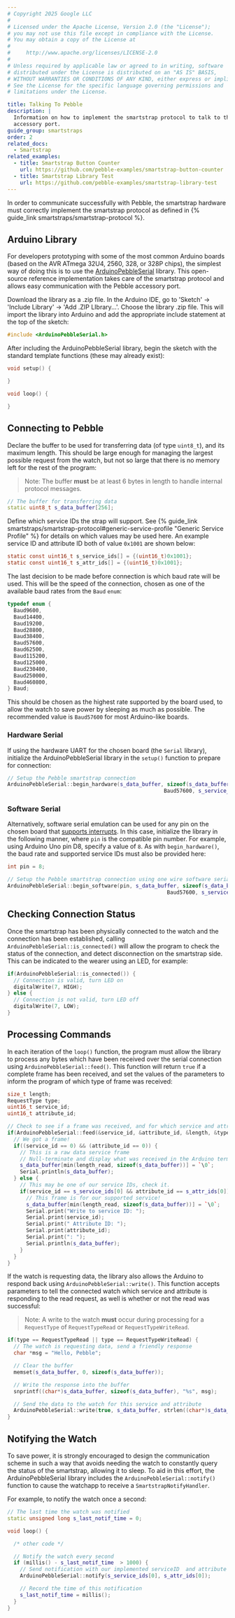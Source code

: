 ```yaml
---
# Copyright 2025 Google LLC
#
# Licensed under the Apache License, Version 2.0 (the "License");
# you may not use this file except in compliance with the License.
# You may obtain a copy of the License at
#
#     http://www.apache.org/licenses/LICENSE-2.0
#
# Unless required by applicable law or agreed to in writing, software
# distributed under the License is distributed on an "AS IS" BASIS,
# WITHOUT WARRANTIES OR CONDITIONS OF ANY KIND, either express or implied.
# See the License for the specific language governing permissions and
# limitations under the License.

title: Talking To Pebble
description: |
  Information on how to implement the smartstrap protocol to talk to the Pebble
  accessory port.
guide_group: smartstraps
order: 2
related_docs:
  - Smartstrap
related_examples:
  - title: Smartstrap Button Counter
    url: https://github.com/pebble-examples/smartstrap-button-counter
  - title: Smartstrap Library Test
    url: https://github.com/pebble-examples/smartstrap-library-test
---
```


In order to communicate successfully with Pebble, the smartstrap hardware must
correctly implement the smartstrap protocol as defined in 
{% guide_link smartstraps/smartstrap-protocol %}.


## Arduino Library

For developers prototyping with some of the most common Arduino boards
(based on the AVR ATmega 32U4, 2560, 328, or 328P chips), the simplest way of
doing this is to use the
[ArduinoPebbleSerial](https://github.com/pebble/arduinopebbleserial) library.
This open-source reference implementation takes care of the smartstrap protocol
and allows easy communication with the Pebble accessory port.

Download the library as a .zip file. In the Arduino IDE, go to 'Sketch' ->
'Include Library' -> 'Add .ZIP LIbrary...'. Choose the library .zip file. This
will import the library into Arduino and add the appropriate include statement
at the top of the sketch:

```c++
#include <ArduinoPebbleSerial.h>
```

After including the ArduinoPebbleSerial library, begin the sketch with the
standard template functions (these may already exist):

```c++
void setup() {

}

void loop() {

}
```


## Connecting to Pebble

Declare the buffer to be used for transferring data (of type `uint8_t`), and its
maximum length. This should be large enough for managing the largest possible
request from the watch, but not so large that there is no memory left for the
rest of the program:

> Note: The buffer **must** be at least 6 bytes in length to handle internal
> protocol messages.

```c++
// The buffer for transferring data
static uint8_t s_data_buffer[256];
```

Define which service IDs the strap will support. See
{% guide_link smartstraps/smartstrap-protocol#generic-service-profile "Generic Service Profile" %}
for details on which values may be used here. An example service ID and
attribute ID both of value `0x1001` are shown below:

```c
static const uint16_t s_service_ids[] = {(uint16_t)0x1001};
static const uint16_t s_attr_ids[] = {(uint16_t)0x1001};
```

The last decision to be made before connection is which baud rate will be used.
This will be the speed of the connection, chosen as one of the available baud
rates from the `Baud` `enum`:

```c
typedef enum {
  Baud9600,
  Baud14400,
  Baud19200,
  Baud28800,
  Baud38400,
  Baud57600,
  Baud62500,
  Baud115200,
  Baud125000,
  Baud230400,
  Baud250000,
  Baud460800,
} Baud;
```

This should be chosen as the highest rate supported by the board used, to allow
the watch to save power by sleeping as much as possible. The recommended value
is `Baud57600` for most Arduino-like boards.


### Hardware Serial

If using the hardware UART for the chosen board (the `Serial` library),
initialize the ArduinoPebbleSerial library in the `setup()` function to prepare
for connection:

```c++
// Setup the Pebble smartstrap connection
ArduinoPebbleSerial::begin_hardware(s_data_buffer, sizeof(s_data_buffer),
                                                  Baud57600, s_service_ids, 1);
```


### Software Serial

Alternatively, software serial emulation can be used for any pin on the chosen
board that 
[supports interrupts](https://www.arduino.cc/en/Reference/AttachInterrupt). In
this case, initialize the library in the following manner, where `pin` is the
compatible pin number. For example, using Arduino Uno pin D8, specify a value of
`8`. As with `begin_hardware()`, the baud rate and supported service IDs must
also be provided here:

```c++
int pin = 8;

// Setup the Pebble smartstrap connection using one wire software serial
ArduinoPebbleSerial::begin_software(pin, s_data_buffer, sizeof(s_data_buffer),
                                                   Baud57600, s_service_ids, 1);
```


## Checking Connection Status

Once the smartstrap has been physically connected to the watch and the
connection has been established, calling `ArduinoPebbleSerial::is_connected()`
will allow the program to check the status of the connection, and detect
disconnection on the smartstrap side. This can be indicated to the wearer using
an LED, for example:

```c++
if(ArduinoPebbleSerial::is_connected()) {
  // Connection is valid, turn LED on
  digitalWrite(7, HIGH);
} else {
  // Connection is not valid, turn LED off
  digitalWrite(7, LOW);
}
```


## Processing Commands

In each iteration of the `loop()` function, the program must allow the library
to process any bytes which have been received over the serial connection using
`ArduinoPebbleSerial::feed()`. This function will return `true` if a complete
frame has been received, and set the values of the parameters to inform the
program of which type of frame was received:

```c++
size_t length;
RequestType type;
uint16_t service_id;
uint16_t attribute_id;

// Check to see if a frame was received, and for which service and attribute
if(ArduinoPebbleSerial::feed(&service_id, &attribute_id, &length, &type)) {
  // We got a frame!
  if((service_id == 0) && (attribute_id == 0)) {
    // This is a raw data service frame
    // Null-terminate and display what was received in the Arduino terminal
    s_data_buffer[min(length_read, sizeof(s_data_buffer))] = `\0`;
    Serial.println(s_data_buffer);
  } else {
    // This may be one of our service IDs, check it.
    if(service_id == s_service_ids[0] && attribute_id == s_attr_ids[0]) {
      // This frame is for our supported service!
      s_data_buffer[min(length_read, sizeof(s_data_buffer))] = `\0`;
      Serial.print("Write to service ID: ");
      Serial.print(service_id);
      Serial.print(" Attribute ID: ");
      Serial.print(attribute_id);
      Serial.print(": ");
      Serial.println(s_data_buffer);
    }
  }
}
```

If the watch is requesting data, the library also allows the Arduino to respond
back using `ArduinoPebbleSerial::write()`. This function accepts parameters to
tell the connected watch which service and attribute is responding to the read
request, as well is whether or not the read was successful:

> Note: A write to the watch **must** occur during processing for a
> `RequestType` of `RequestTypeRead` or `RequestTypeWriteRead`.

```c++
if(type == RequestTypeRead || type == RequestTypeWriteRead) {
  // The watch is requesting data, send a friendly response
  char *msg = "Hello, Pebble";

  // Clear the buffer
  memset(s_data_buffer, 0, sizeof(s_data_buffer));

  // Write the response into the buffer
  snprintf((char*)s_data_buffer, sizeof(s_data_buffer), "%s", msg);

  // Send the data to the watch for this service and attribute
  ArduinoPebbleSerial::write(true, s_data_buffer, strlen((char*)s_data_buffer)+1);
}
```


## Notifying the Watch

To save power, it is strongly encouraged to design the communication scheme in
such a way that avoids needing the watch to constantly query the status of the
smartstrap, allowing it to sleep. To aid in this effort, the ArduinoPebbleSerial
library includes the `ArduinoPebbleSerial::notify()` function to cause the
watchapp to receive a ``SmartstrapNotifyHandler``.

For example, to notify the watch once a second:

```c++
// The last time the watch was notified
static unsigned long s_last_notif_time = 0;

void loop() {

  /* other code */

  // Notify the watch every second
  if (millis() - s_last_notif_time  > 1000) {
    // Send notification with our implemented serviceID  and attribute ID
    ArduinoPebbleSerial::notify(s_service_ids[0], s_attr_ids[0]);

    // Record the time of this notification
    s_last_notif_time = millis();
  }
}
```
